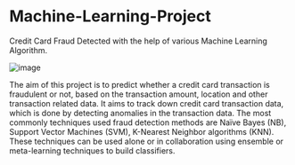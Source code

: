 # Machine-Learning-Project
Credit Card Fraud Detected with the help of various Machine Learning Algorithm.

![image](https://user-images.githubusercontent.com/96537904/158742107-f723105a-81ab-480b-b201-9d2e721098d9.png)

The aim of this project is to predict whether a credit card transaction is fraudulent or not, based on the transaction amount, location and other transaction related 
data. It aims to track down credit card transaction data, which is done by detecting anomalies in the transaction data.
The most commonly techniques used fraud detection methods are Naïve Bayes (NB), Support Vector Machines (SVM), K-Nearest Neighbor algorithms (KNN). 
These techniques can be used alone or in collaboration using ensemble or meta-learning techniques to build classifiers.
